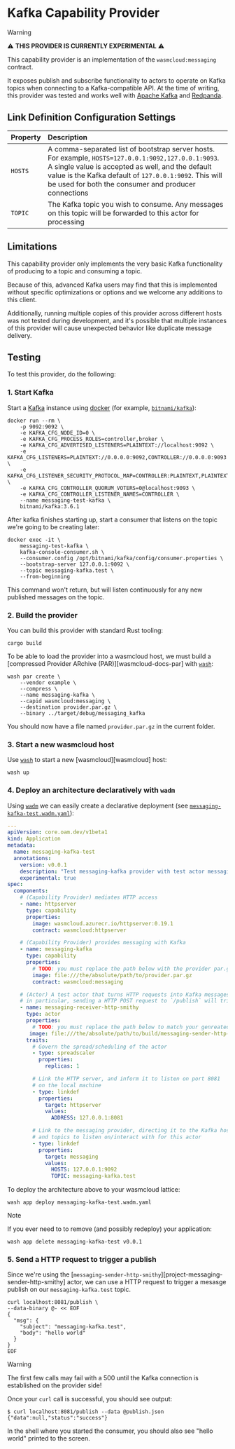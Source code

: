 # Kafka Capability Provider

> [!WARNING]
> ⚠️ **THIS PROVIDER IS CURRENTLY EXPERIMENTAL** ⚠️

This capability provider is an implementation of the `wasmcloud:messaging` contract.

It exposes publish and subscribe functionality to actors to operate on Kafka topics when connecting to a Kafka-compatible API. At the time of writing, this provider was tested and works well with [Apache Kafka][kafka] and [Redpanda][redpanda].

[kafka]: https://kafka.apache.org/
[redpanda]: https://redpanda.com/

## Link Definition Configuration Settings

| Property | Description                                                                                                                                                                                                                                                                |
|:---------|:---------------------------------------------------------------------------------------------------------------------------------------------------------------------------------------------------------------------------------------------------------------------------|
| `HOSTS`  | A comma-separated list of bootstrap server hosts. For example, `HOSTS=127.0.0.1:9092,127.0.0.1:9093`. A single value is accepted as well, and the default value is the Kafka default of `127.0.0.1:9092`. This will be used for both the consumer and producer connections |
| `TOPIC`  | The Kafka topic you wish to consume. Any messages on this topic will be forwarded to this actor for processing                                                                                                                                                             |

## Limitations

This capability provider only implements the very basic Kafka functionality of producing to a topic and consuming a topic.

Because of this, advanced Kafka users may find that this is implemented without specific optimizations or options and we welcome any additions to this client.

Additionally, running multiple copies of this provider across different hosts was not tested during development, and it's possible that multiple instances of this provider will cause unexpected behavior like duplicate message delivery.

## Testing

To test this provider, do the following:

### 1. Start Kafka

Start a [Kafka][kafka] instance using [docker][docker] (for example, [`bitnami/kafka`][dockerhub-bitnami/kafka]):

```console
docker run --rm \
    -p 9092:9092 \
    -e KAFKA_CFG_NODE_ID=0 \
    -e KAFKA_CFG_PROCESS_ROLES=controller,broker \
    -e KAFKA_CFG_ADVERTISED_LISTENERS=PLAINTEXT://localhost:9092 \
    -e KAFKA_CFG_LISTENERS=PLAINTEXT://0.0.0.0:9092,CONTROLLER://0.0.0.0:9093 \
    -e KAFKA_CFG_LISTENER_SECURITY_PROTOCOL_MAP=CONTROLLER:PLAINTEXT,PLAINTEXT:PLAINTEXT \
    -e KAFKA_CFG_CONTROLLER_QUORUM_VOTERS=0@localhost:9093 \
    -e KAFKA_CFG_CONTROLLER_LISTENER_NAMES=CONTROLLER \
    --name messaging-test-kafka \
    bitnami/kafka:3.6.1
```

After kafka finishes starting up, start a consumer that listens on the topic we're going to be creating later:

```console
docker exec -it \
    messaging-test-kafka \
    kafka-console-consumer.sh \
    --consumer.config /opt/bitnami/kafka/config/consumer.properties \
    --bootstrap-server 127.0.0.1:9092 \
    --topic messaging-kafka.test \
    --from-beginning
```

This command won't return, but will listen continuously for any new published messages on the topic.

[dockerhub-bitnami/kafka]: https://hub.docker.com/r/bitnami/kafka

### 2. Build the provider

You can build this provider with standard Rust tooling:

```console
cargo build
```

To be able to load the provider into a wasmcloud host, we must build a [compressed Provider ARchive (PAR)][wasmcloud-docs-par] with [`wash`][wash]:

```console
wash par create \
    --vendor example \
    --compress \
    --name messaging-kafka \
    --capid wasmcloud:messaging \
    --destination provider.par.gz \
    --binary ../target/debug/messaging_kafka
```

You should now have a file named `provider.par.gz` in the current folder.

### 3. Start a new wasmcloud host

Use [`wash`][wash] to start a new [wasmcloud][wasmcloud] host:

```console
wash up
```

### 4. Deploy an architecture declaratively with `wadm`

Using [`wadm`][wadm] we can easily create a declarative deployment (see [`messaging-kafka-test.wadm.yaml`](./messaging-kafka-test.wadm.yaml)):

```yaml
---
apiVersion: core.oam.dev/v1beta1
kind: Application
metadata:
  name: messaging-kafka-test
  annotations:
    version: v0.0.1
    description: "Test messaging-kafka provider with test actor messaging-sender-http-smithy"
    experimental: true
spec:
  components:
    # (Capability Provider) mediates HTTP access
    - name: httpserver
      type: capability
      properties:
        image: wasmcloud.azurecr.io/httpserver:0.19.1
        contract: wasmcloud:httpserver

    # (Capability Provider) provides messaging with Kafka
    - name: messaging-kafka
      type: capability
      properties:
        # TODO: you must replace the path below with the provider par.gz generated earlier
        image: file:///the/absolute/path/to/provider.par.gz
        contract: wasmcloud:messaging

    # (Actor) A test actor that turns HTTP requests into Kafka messages
    # in particular, sending a HTTP POST request to `/publish` will trigger a publish
    - name: messaging-receiver-http-smithy
      type: actor
      properties:
        # TODO: you must replace the path below to match your genreated code in build
       image: file:///the/absolute/path/to/build/messaging-sender-http-smithy_s.wasm
      traits:
        # Govern the spread/scheduling of the actor
        - type: spreadscaler
          properties:
            replicas: 1

        # Link the HTTP server, and inform it to listen on port 8081
        # on the local machine
        - type: linkdef
          properties:
            target: httpserver
            values:
              ADDRESS: 127.0.0.1:8081

        # Link to the messaging provider, directing it to the Kafka host
        # and topics to listen on/interact with for this actor
        - type: linkdef
          properties:
            target: messaging
            values:
              HOSTS: 127.0.0.1:9092
              TOPIC: messaging-kafka.test
```

To deploy the architecture above to your wasmcloud lattice:

```console
wash app deploy messaging-kafka-test.wadm.yaml
```

> [!NOTE]
>
> If you ever need to to remove (and possibly redeploy) your application:
>
> ```console
> wash app delete messaging-kafka-test v0.0.1
> ```

### 5. Send a HTTP request to trigger a publish

Since we're using the [`messaging-sender-http-smithy`][project-messaging-sender-http-smithy] actor, we can use a HTTP request to trigger a mesasge publish on our `messaging-kafka.test` topic.

```console
curl localhost:8081/publish \
--data-binary @- << EOF
{
  "msg": {
    "subject": "messaging-kafka.test",
    "body": "hello world"
  }
}
EOF
```

> [!WARNING]
> The first few calls may fail with a 500 until the Kafka connection is established on the provider side!

Once your `curl` call is successful, you should see output:

```
$ curl localhost:8081/publish --data @publish.json
{"data":null,"status":"success"}
```

In the shell where you started the consumer, you should also see "hello world" printed to the screen.

[docker]: https://docs.docker.com
[wash]: https://github.com/wasmCloud/wasmCloud/tree/main/crates/wash-cli
[wadm]: https://github.com/wasmCloud/wadm

